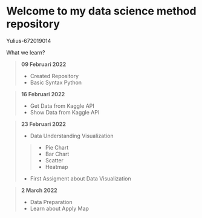 # Welcome to my data science method repository
Yulius-672019014
<p> What we learn? </p>

> <b> 09 Februari 2022</b>
> - Created Repository
> - Basic Syntax Python

> <b> 16 Februari 2022</b>
> - Get Data from Kaggle API
> - Show Data from Kaggle API

> <b> 23 Februari 2022</b>
> - Data Understanding Visualization
> > - Pie Chart
> > - Bar Chart
> > - Scatter
> > - Heatmap
> - First Assigment about Data Visualization 

> <b> 2 March 2022</b>
> - Data Preparation
> - Learn about Apply Map


